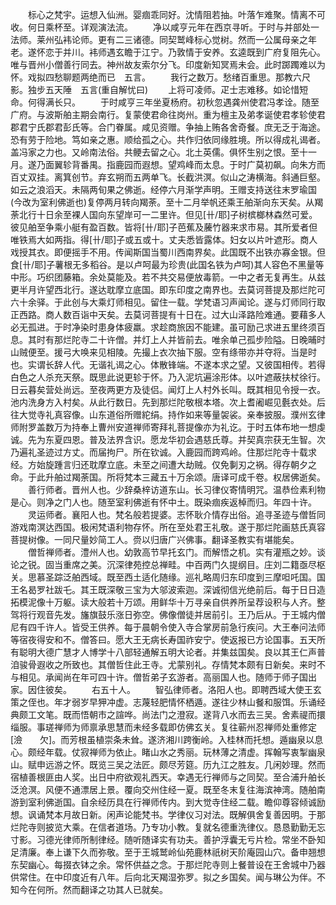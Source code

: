 <!-- { "loadSidebar": true } -->
　　标心之梵宇。运想入仙洲。婴痼乖同好。沈情阻若抽。叶落乍难聚。情离不可收。何日乘杯至。详观演法流。
　　净以咸亨元年在西京寻听。于时与并部处一法师。莱州弘袆论师。更有二三诸德。同契鹫峰标心觉树。然而一公属母亲之年老。遂怀恋于并川。袆师遇玄瞻于江宁。乃敦情于安养。玄逵既到广府复阻先心。唯与晋州小僧善行同去。神州故友索尔分飞。印度新知冥焉未会。此时踯躅难以为怀。戏拟四愁聊题两绝而已　五言。
　　我行之数万。愁绪百重思。那教六尺影。独步五天陲　五言(重自解忧曰)
　　上将可凌师。疋士志难移。如论惜短命。何得满长只。
　　于时咸亨三年坐夏杨府。初秋忽遇龚州使君冯孝诠。随至广府。与波斯舶主期会南行。复蒙使君命往岗州。重为檀主及弟孝诞使君孝轸使君郡君宁氏郡君彭氏等。合门眷属。咸见资赠。争抽上贿各舍奇餐。庶无乏于海途。恐有劳于险地。笃如亲之惠。顺给孤之心。共作归依同缘胜境。所以得成礼谒者。盖冯家之力也。又岭南法俗。共鲠去留之心。北土英儒。俱怀生别之恨。至十一月。遂乃面翼轸背番禺。指鹿园而遐想。望鸡峰而太息。于时广莫初飙。向朱方而百丈双挂。离箕创节。弃玄朔而五两单飞。长截洪溟。似山之涛横海。斜通巨壑。如云之浪滔天。未隔两旬果之佛逝。经停六月渐学声明。王赠支持送往末罗瑜国(今改为室利佛逝也)复停两月转向羯荼。至十二月举帆还乘王舶渐向东天矣。从羯荼北行十日余至裸人国向东望岸可一二里许。但见[卄/耶]子树槟榔林森然可爱。彼见舶至争乘小艇有盈百数。皆将[卄/耶]子芭蕉及虅竹器来求市易。其所爱者但唯铁焉大如两指。得[卄/耶]子或五或十。丈夫悉皆露体。妇女以片叶遮形。商人戏授其衣。即便摇手不用。传闻斯国当蜀川西南界矣。此国既不出铁亦寡金银。但食[卄/耶]子薯根无多稻谷。是以卢呵最为珍贵(此国名铁为卢呵)其人容色不黑量等中形。巧织团藤箱。余处莫能及。若不共交易便放毒箭。一中之者无复再生。从兹更半月许望西北行。遂达耽摩立底国。即东印度之南界也。去莫诃菩提及那烂陀可六十余驿。于此创与大乘灯师相见。留住一载。学梵语习声闻论。遂与灯师同行取正西路。商人数百诣中天矣。去莫诃菩提有十日在。过大山泽路险难通。要藉多人必无孤进。于时净染时患身体疲羸。求趁商旅因不能建。虽可励己求进五里终须百息。其时有那烂陀寺二十许僧。并灯上人并皆前去。唯余单己孤步险隘。日晚晡时山贼便至。援弓大唤来见相陵。先撮上衣次抽下服。空有绦带亦并夺将。当是时也。实谓长辞人代。无谐礼谒之心。体散锋端。不遂本求之望。又彼国相传。若得白色之人杀充天祭。既思此说更轸于怀。乃入泥坑遍涂形体。以叶遮蔽扶杖徐行。日云暮矣营处尚远。至夜两更方及徒侣。闻灯上人村外长叫。既其相见令授一衣。池内洗身方入村矣。从此行数日。先到那烂陀敬根本塔。次上耆阇崛见氎衣处。后往大觉寺礼真容像。山东道俗所赠紽绢。持作如来等量袈裟。亲奉披服。濮州玄律师附罗盖数万为持奉上曹州安道禅师寄拜礼菩提像亦为礼讫。于时五体布地一想虔诚。先为东夏四恩。普及法界含识。愿龙华初会遇慈氏尊。并契真宗获无生智。次乃遍礼圣迹过方丈。而届拘尸。所在钦诚。入鹿园而跨鸡岭。住那烂陀寺十载求经。方始旋踵言归还耽摩立底。未至之间遭大劫贼。仅免剚刃之祸。得存朝夕之命。于此升舶过羯荼国。所将梵本三藏五十万余颂。唐译可成千卷。权居佛逝矣。
　　善行师者。晋州人也。少辞桑梓访道东山。长习律仪寄情明咒。温恭俭素利物是心。则净之门人也。随至室利佛逝有怀中土。既染痼疾返棹而归。年四十许。
　　灵运师者。襄阳人也。梵名般若提婆。志怀耿介情存出俗。追寻圣迹与僧哲同游戏南溟达西国。极闲梵语利物存怀。所在至处君王礼敬。遂于那烂陀画慈氏真容菩提树像。一同尺量妙简工人。赍以归唐广兴佛事。翻译圣教实有堪能矣。
　　僧哲禅师者。澧州人也。幼敦高节早托玄门。而解悟之机。实有灌瓶之妙。谈论之锐。固当重席之美。沉深律苑控总禅畦。中百两门久提纲目。庄刘二籍亟尽枢关。思慕圣踪泛舶西域。既至西土适化随缘。巡礼略周归东印度到三摩呾吒国。国王名曷罗社跋乇。其王既深敬三宝为大邬波索迦。深诚彻信光绝前后。每于日日造拓模泥像十万躯。读大般若十万颂。用鲜华十万寻亲自供养所呈荐设积与人齐。整驾将行观音先发。旛旗鼓乐涨日弥空。佛像僧徒并居前引。王乃后从。于王城内僧尼有四千许人。皆受王供养。每于晨朝令使入寺合掌房前急行疾问。大王奉问法师等宿夜得安和不。僧答曰。愿大王无病长寿国祚安宁。使返报已方论国事。五天所有聪明大德广慧才人博学十八部轻通解五明大论者。并集兹国矣。良以其王仁声普洎骏骨遐收之所致也。其僧哲住此王寺。尤蒙别礼。存情梵本颇有日新矣。来时不与相见。承闻尚在年可四十许。僧哲弟子玄游者。高丽国人也。随师于师子国出家。因住彼矣。
　　右五十人。
　　智弘律师者。洛阳人也。即聘西域大使王玄策之侄也。年才弱岁早狎冲虚。志蔑轻肥情怀栖遁。遂往少林山餐和服饵。乐诵经典颇工文笔。既而悟朝市之諠哗。尚法门之澄寂。遂背八水而去三吴。舍素禔而擐缁服。事瑳禅师为师禀承思慧而未经多载即仿佛玄关。复往蕲州忍禅师处重修定[澰　　欠]。而芳根虽植崇条未耸。遂济湘川跨衡岭。入桂林而托想。遁幽泉以息心。颇经年载。仗寂禅师为依止。睹山水之秀丽。玩林薄之清虚。挥翰写衷掣幽泉山。赋申远游之怀。既览三吴之法匠。颇尽芳筵。历九江之胜友。几闲妙理。然而宿植善根匪由人奖。出日中府欲观礼西天。幸遇无行禅师与之同契。至合浦升舶长泛沧溟。风便不通漂居上景。覆向交州住经一夏。既至冬末复往海滨神湾。随舶南游到室利佛逝国。自余经历具在行禅师传内。到大觉寺住经二载。瞻仰尊容倾诚励想。讽诵梵本月故日新。闲声论能梵书。学律仪习对法。既解俱舍复善因明。于那烂陀寺则披览大乘。在信者道场。乃专功小教。复就名德重洗律仪。恳恳勤勤无忘寸影。习德光律师所制律经。随听随译实有功夫。善护浮囊无亏片检。常坐不卧知足清廉。奉上谦下久而弥敬。至于王城鹫岭仙苑鹿林祇树天阶庵园山穴。备申翘想东契幽心。每掇衣钵之余。常怀供益之念。于那烂陀寺则上餐普设在王舍城中乃器供常住。在中印度近有八年。后向北天羯湿弥罗。拟之乡国矣。闻与琳公为伴。不知今在何所。然而翻译之功其人已就矣。
